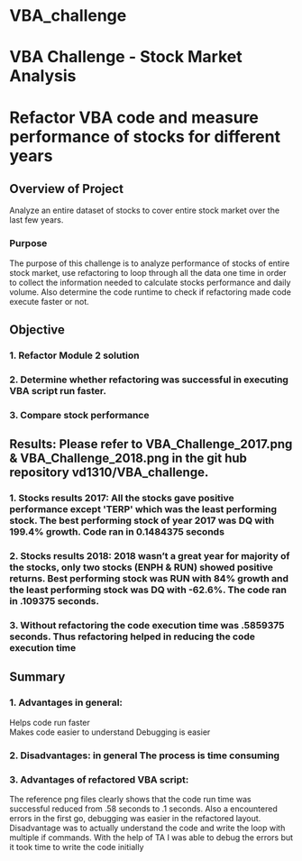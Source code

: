 # VBA_challenge
# VBA Challenge - Stock Market Analysis
# Refactor VBA code and measure performance of stocks for different years
## Overview of Project
Analyze an entire dataset of stocks to cover entire stock market over the last few years. 
### Purpose
The purpose of this challenge is to analyze performance of stocks of entire stock market, use refactoring to loop through all the data one time in order to collect the information needed to calculate stocks performance and daily volume. Also determine the code runtime to check if refactoring made code execute faster or not. 
## Objective
### 1. Refactor Module 2 solution
### 2. Determine whether refactoring was successful in executing VBA script run faster. 
### 3. Compare stock performance
## Results: Please refer to VBA_Challenge_2017.png & VBA_Challenge_2018.png in the git hub repository vd1310/VBA_challenge. 
### 1. Stocks results 2017: All the stocks gave positive performance except 'TERP' which was the least performing stock. The best performing stock of year 2017 was DQ with 199.4% growth. Code ran in 0.1484375 seconds
### 2. Stocks results 2018: 2018 wasn’t a great year for majority of the stocks, only two stocks (ENPH & RUN) showed positive returns. Best performing stock was RUN with 84% growth and the least performing stock was DQ with -62.6%. The code ran in .109375 seconds.
### 3. Without refactoring the code execution time was .5859375 seconds. Thus refactoring helped in reducing the code execution time

## Summary
### 1. Advantages in general:
Helps code run faster	
Makes code easier to understand
Debugging is easier
### 2. Disadvantages: in general The process is time consuming
### 3. Advantages of refactored VBA script:
The reference png files clearly shows that the code run time was successful reduced from .58 seconds to .1 seconds. Also a encountered errors in the first go, debugging was easier in the refactored layout. Disadvantage was to actually understand the code and write the loop with multiple if commands. With the help of TA I was able to debug the errors but it took time to write the code initially

